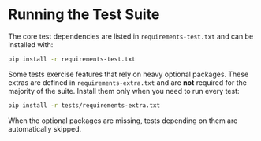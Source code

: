 # Running the Test Suite

The core test dependencies are listed in `requirements-test.txt` and can be installed with:

```bash
pip install -r requirements-test.txt
```

Some tests exercise features that rely on heavy optional packages. These extras are defined in `requirements-extra.txt` and are **not** required for the majority of the suite. Install them only when you need to run every test:

```bash
pip install -r tests/requirements-extra.txt
```

When the optional packages are missing, tests depending on them are automatically skipped.

